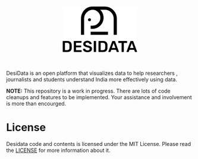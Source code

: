 <p align="center">
  <img width="200" src="./assets/readme/logo-base.png">
</p>
<br>

DesiData is an open platform that visualizes data to help researchers , journalists and students understand India more effectively using data.

**NOTE:** This repository is a work in progress. There are lots of code cleanups and features to be implemented. Your assistance and involvement is more than encourged. 


# License

Desidata code and contents is licensed under the MIT License.
Please read the [LICENSE](./LICENSE) for more information about it.

